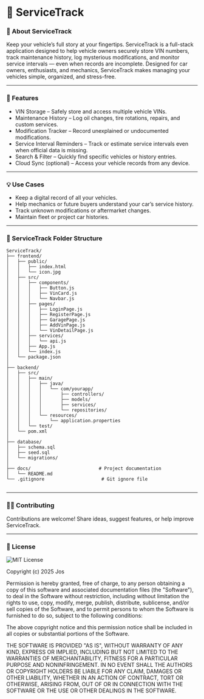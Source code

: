 # 🚗 ServiceTrack

### 🌟 About ServiceTrack
Keep your vehicle’s full story at your fingertips. ServiceTrack is a full-stack application designed to help vehicle owners securely store VIN numbers, track maintenance history, log mysterious modifications, and monitor service intervals — even when records are incomplete. Designed for car owners, enthusiasts, and mechanics, ServiceTrack makes managing your vehicles simple, organized, and stress-free.

---

### 🧰 Features
- VIN Storage – Safely store and access multiple vehicle VINs.  
- Maintenance History – Log oil changes, tire rotations, repairs, and custom services.  
- Modification Tracker – Record unexplained or undocumented modifications.  
- Service Interval Reminders – Track or estimate service intervals even when official data is missing.  
- Search & Filter – Quickly find specific vehicles or history entries.  
- Cloud Sync (optional) – Access your vehicle records from any device.

---

### 💡 Use Cases
- Keep a digital record of all your vehicles.  
- Help mechanics or future buyers understand your car’s service history.  
- Track unknown modifications or aftermarket changes.  
- Maintain fleet or project car histories.

---

### 📁 ServiceTrack Folder Structure
```
ServiceTrack/
├── frontend/                     
│   ├── public/                   
│   │   ├── index.html            
│   │   └── icon.jpg           
│   ├── src/                      
│   │   ├── components/           
│   │   │   ├── Button.js
│   │   │   ├── VinCard.js
│   │   │   └── Navbar.js
│   │   ├── pages/                
│   │   │   ├── LoginPage.js
│   │   │   ├── RegisterPage.js
│   │   │   ├── GaragePage.js
│   │   │   ├── AddVinPage.js
│   │   │   └── VinDetailPage.js
│   │   ├── services/             
│   │   │   └── api.js            
│   │   ├── App.js                
│   │   └── index.js              
│   └── package.json              
│
├── backend/                      
│   ├── src/
│   │   ├── main/
│   │   │   ├── java/
│   │   │   │   └── com/yourapp/
│   │   │   │       ├── controllers/    
│   │   │   │       ├── models/         
│   │   │   │       ├── services/       
│   │   │   │       └── repositories/   
│   │   │   └── resources/
│   │   │       └── application.properties  
│   │   └── test/           
│   └── pom.xml             
│
├── database/                     
│   ├── schema.sql                
│   ├── seed.sql                  
│   └── migrations/               
│
├── docs/                         # Project documentation
│   └── README.md
└── .gitignore                     # Git ignore file
                
```
---
### 🧑‍💻 Contributing
Contributions are welcome! Share ideas, suggest features, or help improve ServiceTrack.  

---

### 📜 License

![MIT License](https://img.shields.io/badge/License-MIT-blue.svg)


Copyright (c) 2025 Jos

Permission is hereby granted, free of charge, to any person obtaining a copy
of this software and associated documentation files (the "Software"), to deal
in the Software without restriction, including without limitation the rights
to use, copy, modify, merge, publish, distribute, sublicense, and/or sell
copies of the Software, and to permit persons to whom the Software is
furnished to do so, subject to the following conditions:

The above copyright notice and this permission notice shall be included in all
copies or substantial portions of the Software.

THE SOFTWARE IS PROVIDED "AS IS", WITHOUT WARRANTY OF ANY KIND, EXPRESS OR
IMPLIED, INCLUDING BUT NOT LIMITED TO THE WARRANTIES OF MERCHANTABILITY,
FITNESS FOR A PARTICULAR PURPOSE AND NONINFRINGEMENT. IN NO EVENT SHALL THE
AUTHORS OR COPYRIGHT HOLDERS BE LIABLE FOR ANY CLAIM, DAMAGES OR OTHER
LIABILITY, WHETHER IN AN ACTION OF CONTRACT, TORT OR OTHERWISE, ARISING FROM,
OUT OF OR IN CONNECTION WITH THE SOFTWARE OR THE USE OR OTHER DEALINGS IN THE
SOFTWARE.
